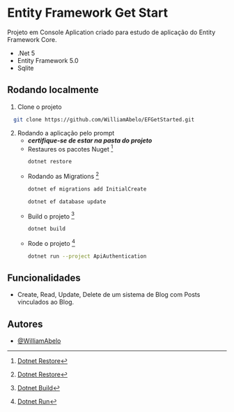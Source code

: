 
# Entity Framework Get Start

Projeto em Console Aplication criado para estudo de aplicação do Entity Framework Core.
- .Net 5
- Entity Framework 5.0
- Sqlite


## Rodando localmente

1. Clone o projeto

```bash
  git clone https://github.com/WilliamAbelo/EFGetStarted.git
```
2. Rodando a aplicação pelo prompt
    - ***certifique-se de estar na pasta do projeto***
    - Restaures os pacotes Nuget [^1]
        ```bash
        dotnet restore
        ```
    - Rodando as Migrations [^2]
        ```bash
        dotnet ef migrations add InitialCreate
        ```
        ```bash
        dotnet ef database update
        ```
    - Build o projeto [^3]
        ```bash
        dotnet build
        ```
    - Rode o projeto [^4]
        ```bash
        dotnet run --project ApiAuthentication
        ```
   [^1]: [Dotnet Restore](https://learn.microsoft.com/en-us/dotnet/core/tools/dotnet-restore)
   
   [^2]: [Dotnet Restore](https://learn.microsoft.com/en-us/ef/core/managing-schemas/migrations/?tabs=dotnet-core-cli)

   [^3]: [Dotnet Build](https://learn.microsoft.com/en-us/dotnet/core/tools/dotnet-build)
    
   [^4]: [Dotnet Run](https://learn.microsoft.com/en-us/dotnet/core/tools/dotnet-run)
## Funcionalidades

- Create, Read, Update, Delete de um sistema de Blog com Posts vinculados ao Blog.


## Autores

- [@WilliamAbelo](https://github.com/WilliamAbelo)

